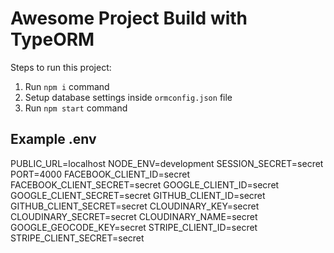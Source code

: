 # Awesome Project Build with TypeORM

Steps to run this project:

1. Run `npm i` command
2. Setup database settings inside `ormconfig.json` file
3. Run `npm start` command

## Example .env

PUBLIC_URL=localhost
NODE_ENV=development
SESSION_SECRET=secret
PORT=4000
FACEBOOK_CLIENT_ID=secret
FACEBOOK_CLIENT_SECRET=secret
GOOGLE_CLIENT_ID=secret
GOOGLE_CLIENT_SECRET=secret
GITHUB_CLIENT_ID=secret
GITHUB_CLIENT_SECRET=secret
CLOUDINARY_KEY=secret
CLOUDINARY_SECRET=secret
CLOUDINARY_NAME=secret
GOOGLE_GEOCODE_KEY=secret
STRIPE_CLIENT_ID=secret
STRIPE_CLIENT_SECRET=secret
